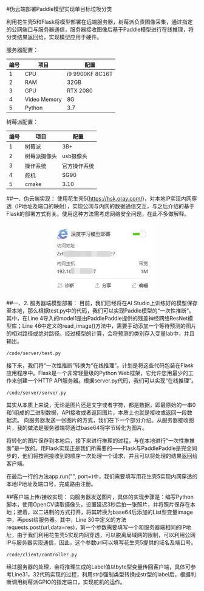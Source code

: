 #伪云端部署Paddle模型实现单目标垃圾分类

利用花生壳5和Flask将模型部署在远端服务器，树莓派负责图像采集，通过指定的公网端口与服务器通信，服务器接收图像后基于Paddle模型进行在线推理，将分类结果返回给，实现模型应用于硬件。

服务器配置：

| 编号 | 项目 | 配置 |  
|--|--|--|
| 1 | CPU | i9 9900KF 8C16T|
| 2 | RAM | 32GB|
| 3 | GPU | RTX 2080 |
| 4 | Video Memory | 8G |
| 5 | Python | 3.7 |

树莓派配置：

| 编号 | 项目 | 配置 |  
|--|--|--|
| 1 | 树莓派 | 3B+ |
| 2 | 树莓派摄像头 |  usb摄像头|
| 3 | 操作系统 | 官方操作系统 |
| 4 | 舵机 | SG90 |
| 5 | cmake | 3.10 |

##一、伪云端实现：
使用花生壳5(https://hsk.oray.com/)，对本地IP实现内网穿透（IP地址及端口的映射），实现公网与内网的数据通信交互，与之后介绍的基于Flask的部署方式有关。使用这种方法需考虑网络安全问题，在此不多做解释。
<div align="center"><img  src="/src/花生壳5内网穿透示例.jpg"/></div>

##一、2.	服务器端模型部署：
目前，我们已经将在AI Studio上训练好的模型保存至本地，那么根据test.py中的代码，我们可以实现Paddle模型的“一次性推断”。其中，在Line 4导入的model1是由PaddlePaddle提供的残差神经网络ResNet模型库；Line 46中定义的read_image()方法中，需要手动添加一个等待预测的图片的相对路径或绝对路径。经过模型的计算，会将预测的类别存入变量lab中，并且输出。
```
/code/server/test.py
```
接下来，我们将“一次性推断”转换为“在线推理”。计划是将这些代码包装在Flask应用程序中。Flask是一个非常轻量级的Python Web框架，它允许您用最少的工作来创建一个HTTP API服务器。根据server.py代码，我们可以实现“在线推理”。
```
/code/server/server.py
```
其实从本质上来说，无论是图片还是文字或者字符，都是数据，即最原始的一串0和1组成的二进制数据，API接收或者返回图片，本质上也就是接收或返回一段数据流。
向服务器发送一张图片的方式，我们在下一个部分介绍。从服务器接收图片，我的做法是服务器端将通过base64将字节转化为图片。

将转化的图片保存到本地后，接下来进行推理的过程，与在本地进行“一次性推推断”是一致的。用Flask实现正是我们所需要的——Flask与PaddlePaddle是完全同步的，他们将按照接收到的顺序一次处理一个请求，并且可以将处理的结果返回给客户端。

在最后一行的方法app.run("", port=)中，我们需要填写用花生壳5实现内网穿透的本地IP地址及端口号，完成路由注册。

##客户端上传/接收实现：
向服务器发送图片，具体的实现步骤是：编写Python脚本，使用OpenCV读取摄像头，设置延迟3秒后拍一张照片，并将照片保存在本地；接着，以二进制的方式打开，将其转换为base64后添加的List型变量image中，再post给服务器。其中，Line 30中定义的方法requests.post(url,data=res)，第一个参数需要填写一个和服务器端相同的IP地址，由于我们利用花生壳5实现内网穿透，可以脱离局域网的限制，可以利用公网IP与服务器实现通信，因此，这个参数url可以填写花生壳5提供的域名及端口号。
```
/code/client/controller.py
```
经过服务器的处理，会将推理生成的Label值以byte型变量传回客户端，具体可参考Line31，32代码实现的过程，利用str()强制类型转换成str型的label后，根据判断调用树莓派GPIO的指定端口，实现舵机的运作。
